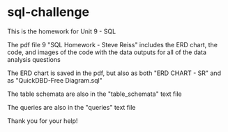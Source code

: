 # sql-challenge
This is the homework for Unit 9 - SQL

The pdf file 9 "SQL Homework - Steve Reiss" includes the ERD chart, the code, and images of the code with the data outputs for all of the data analysis questions

The ERD chart is saved in the pdf, but also as both "ERD CHART - SR" and as "QuickDBD-Free Diagram.sql"

The table schemata are also in the "table_schemata" text file

The queries are also in the "queries" text file

Thank you for your help!
